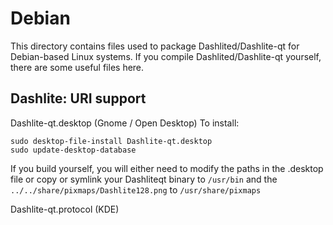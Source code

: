 
Debian
====================
This directory contains files used to package Dashlited/Dashlite-qt
for Debian-based Linux systems. If you compile Dashlited/Dashlite-qt yourself, there are some useful files here.

## Dashlite: URI support ##


Dashlite-qt.desktop  (Gnome / Open Desktop)
To install:

	sudo desktop-file-install Dashlite-qt.desktop
	sudo update-desktop-database

If you build yourself, you will either need to modify the paths in
the .desktop file or copy or symlink your Dashliteqt binary to `/usr/bin`
and the `../../share/pixmaps/Dashlite128.png` to `/usr/share/pixmaps`

Dashlite-qt.protocol (KDE)

